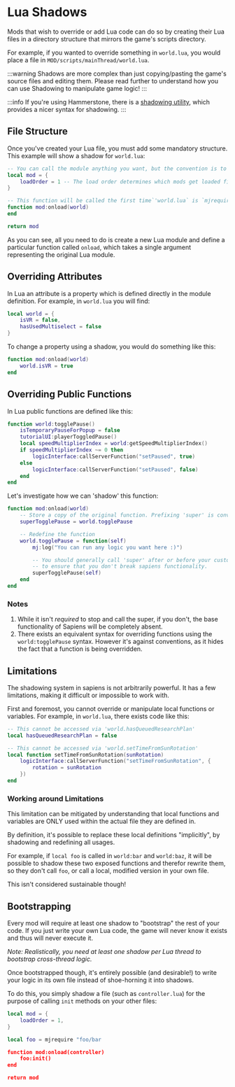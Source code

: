 # Lua Shadows

Mods that wish to override or add Lua code can do so by creating their Lua files in a directory structure that mirrors the game's scripts directory.

For example, if you wanted to override something in `world.lua`, you would place a file in `MOD/scripts/mainThread/world.lua`.

:::warning
Shadows are more complex than just copying/pasting the game's source files and editing them. Please read further to understand how you can use Shadowing to manipulate game logic!
:::

:::info
If you're using Hammerstone, there is a [shadowing utility](hammerstone/shadowing), which provides a nicer syntax for shadowing.
:::

## File Structure

Once you've created your Lua file, you must add some mandatory structure. This example will show a shadow for `world.lua`:

```lua
-- You can call the module anything you want, but the convention is to use 'mod'
local mod = {
    loadOrder = 1 -- The load order determines which mods get loaded first.
}

-- This function will be called the first time`'world.lua` is `mjrequired`. The `world` argument represents the original Lua module, defined in Sapiens codebase:
function mod:onload(world)
end 

return mod
```

As you can see, all you need to do is create a new Lua module and define a particular function called `onload`, which takes a single argument representing the original Lua module.

## Overriding Attributes

In Lua an attribute is a property which is defined directly in the module definition. For example, in `world.lua` you will find:

```lua
local world = {
	isVR = false,
	hasUsedMultiselect = false
}
```

To change a property using a shadow, you would do something like this:

```lua
function mod:onload(world)
	world.isVR = true
end
```

## Overriding Public Functions

In Lua public functions are defined like this:

```lua
function world:togglePause()
	isTemporaryPauseForPopup = false
	tutorialUI:playerToggledPause()
	local speedMultiplierIndex = world:getSpeedMultiplierIndex()
	if speedMultiplierIndex ~= 0 then
		logicInterface:callServerFunction("setPaused", true)
	else
		logicInterface:callServerFunction("setPaused", false)
	end
end
```

Let's investigate how we can 'shadow' this function:

```lua
function mod:onload(world)
	-- Store a copy of the original function. Prefixing 'super' is convention.
	superTogglePause = world.togglePause

	-- Redefine the function
	world.togglePause = function(self)
		mj:log("You can run any logic you want here :)")

		-- You should generally call 'super' after or before your custom logic
		-- to ensure that you don't break sapiens functionality.
		superTogglePause(self)
	end
end
```

### Notes

1. While it isn't *required* to stop and call the super, if you don't, the base functionality of Sapiens will be completely absent.
2. There exists an equivalent syntax for overriding functions using the `world:togglePause` syntax. However it's against conventions, as it hides the fact that a function is being overridden.

## Limitations

The shadowing system in sapiens is not arbitrarily powerful. It has a few limitations, making it difficult or impossible to work with. 

First and foremost, you cannot override or manipulate local functions or variables. For example, in `world.lua`, there exists code like this:

```lua
-- This cannot be accessed via 'world.hasQueuedResearchPlan'
local hasQueuedResearchPlan = false

-- This cannot be accessed via 'world.setTimeFromSunRotation'
local function setTimeFromSunRotation(sunRotation)
	logicInterface:callServerFunction("setTimeFromSunRotation", {
		rotation = sunRotation
	})
end
```

### Working around Limitations

This limitation can be mitigated by understanding that local functions and variables are ONLY used within the actual file they are defined in.

By definition, it's possible to replace these local definitions "implicitly", by shadowing and redefining all usages.

For example, if `local foo` is called in `world:bar` and `world:baz`, it will be possible to shadow these two exposed functions and therefor rewrite them, so they don't call `foo`, or call a local, modified version in your own file.

This isn't considered sustainable though!

## Bootstrapping

Every mod will require at least one shadow to "bootstrap" the rest of your code. If you just write your own Lua code, the game will never know it exists and thus will never execute it. 

*Note: Realistically, you need at least one shadow per Lua thread to bootstrap cross-thread logic.*

Once bootstrapped though, it's entirely possible (and desirable!) to write your logic in its own file instead of shoe-horning it into shadows.

To do this, you simply shadow a file (such as `controller.lua`) for the purpose of calling `init` methods on your other files:

```lua
local mod = {
	loadOrder = 1,
}

local foo = mjrequire "foo/bar

function mod:onload(controller)
	foo:init()
end

return mod
```

